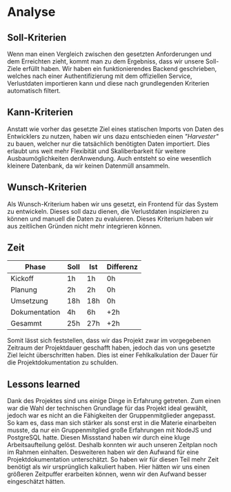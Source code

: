 # Analyse

## Soll-Kriterien
Wenn man einen Vergleich zwischen den gesetzten Anforderungen und dem Erreichten zieht, kommt man zu dem Ergebniss, dass wir unsere Soll-Ziele erfüllt haben.
Wir haben ein funktionierendes Backend geschrieben, welches nach einer Authentifizierung mit dem offiziellen Service, Verlustdaten importieren kann und diese nach grundlegenden Kriterien automatisch filtert.

## Kann-Kriterien

Anstatt wie vorher das gesetzte Ziel eines statischen Imports von Daten des Entwicklers zu nutzen, haben wir uns dazu entschieden einen _"Harvester"_ zu bauen, welcher nur die tatsächlich benötigten Daten importiert.
Dies erlaubt uns weit mehr Flexibität und Skaliberbarkeit für weitere Ausbaumöglichkeiten derAnwendung. Auch entsteht so eine wesentlich kleinere Datenbank, da wir keinen Datenmüll ansammeln.

## Wunsch-Kriterien
Als Wunsch-Kriterium haben wir uns gesetzt, ein Frontend für das System zu entwickeln. Dieses soll dazu dienen, die Verlustdaten inspizieren zu können und manuell die Daten zu evaluieren. Dieses Kriterium haben wir aus zeitlichen Gründen nicht mehr integrieren können.

## Zeit

| Phase | Soll | Ist | Differenz |
|---|---|---|---|
| Kickoff | 1h | 1h | 0h |
| Planung | 2h | 2h | 0h |
| Umsetzung | 18h | 18h | 0h |
| Dokumentation | 4h | 6h | +2h |
| Gesammt | 25h | 27h | +2h |

Somit lässt sich feststellen, dass wir das Projekt zwar im vorgegebenen Zeitraum der Projektdauer geschafft haben, jedoch das von uns gesetzte Ziel leicht überschritten haben. Dies ist einer Fehlkalkulation der Dauer für die Projektdokumentation zu schulden.

## Lessons learned

Dank des Projektes sind uns einige Dinge in Erfahrung getreten. Zum einen war die Wahl der technischen Grundlage für das Projekt ideal gewählt, jedoch war es nicht an die Fähigkeiten der Gruppenmitglieder angepasst.
So kam es, dass man sich stärker als sonst erst in die Materie einarbeiten musste, da nur ein Gruppenmitglied große Erfahrungen mit NodeJS und PostgreSQL hatte. Diesen Missstand haben wir durch eine kluge Arbeitsaufteilung gelöst. Deshalb konnten wir auch unseren Zeitplan noch im Rahmen einhalten.
Desweiteren haben wir den Aufwand für eine Projektdokumentation unterschätzt. So haben wir für diesen Teil mehr Zeit benötigt als wir ursprünglich kalkuliert haben. Hier hätten wir uns einen größeren Zeitpuffer erarbeiten können, wenn wir den Aufwand besser eingeschätzt hätten.

